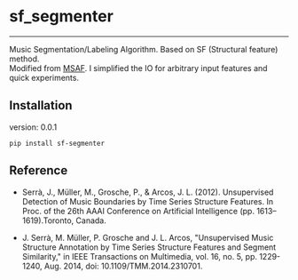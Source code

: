 # sf_segmenter
---
Music Segmentation/Labeling Algorithm. Based on SF (Structural feature) method.   
Modified from [MSAF](https://github.com/urinieto/msaf). I simplified the IO for arbitrary input features and quick experiments. 

## Installation 
version: 0.0.1
```
pip install sf-segmenter
```

## Reference
* Serrà, J., Müller, M., Grosche, P., & Arcos, J. L. (2012). Unsupervised Detection of Music Boundaries by Time Series Structure Features. In Proc. of the 26th AAAI Conference on Artificial Intelligence (pp. 1613–1619).Toronto, Canada.

* J. Serrà, M. Müller, P. Grosche and J. L. Arcos, "Unsupervised Music Structure Annotation by Time Series Structure Features and Segment Similarity," in IEEE Transactions on Multimedia, vol. 16, no. 5, pp. 1229-1240, Aug. 2014, doi: 10.1109/TMM.2014.2310701.

